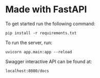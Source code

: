 # Made with FastAPI

To get started run the following command:

```pip install -r requirements.txt```

To run the server, run:

```uvicorn app.main:app --reload```

Swagger interactive API can be found at:

``` localhost:8080/docs ```
